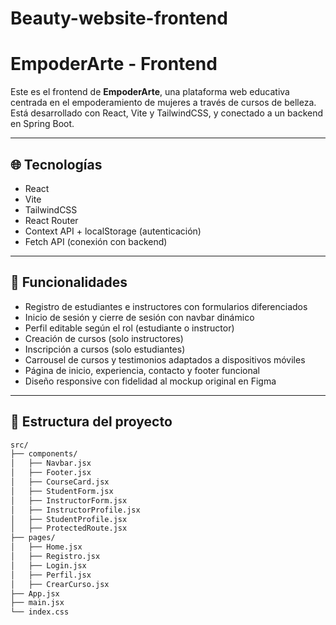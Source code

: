 # Beauty-website-frontend

# EmpoderArte - Frontend

Este es el frontend de **EmpoderArte**, una plataforma web educativa centrada en el empoderamiento de mujeres a través de cursos de belleza. Está desarrollado con React, Vite y TailwindCSS, y conectado a un backend en Spring Boot.

---

## 🌐 Tecnologías

- React
- Vite
- TailwindCSS
- React Router
- Context API + localStorage (autenticación)
- Fetch API (conexión con backend)

---

## 🎯 Funcionalidades

- Registro de estudiantes e instructores con formularios diferenciados
- Inicio de sesión y cierre de sesión con navbar dinámico
- Perfil editable según el rol (estudiante o instructor)
- Creación de cursos (solo instructores)
- Inscripción a cursos (solo estudiantes)
- Carrousel de cursos y testimonios adaptados a dispositivos móviles
- Página de inicio, experiencia, contacto y footer funcional
- Diseño responsive con fidelidad al mockup original en Figma

---

## 🧩 Estructura del proyecto

```bash
src/
├── components/
│   ├── Navbar.jsx
│   ├── Footer.jsx
│   ├── CourseCard.jsx
│   ├── StudentForm.jsx
│   ├── InstructorForm.jsx
│   ├── InstructorProfile.jsx
│   ├── StudentProfile.jsx
│   ├── ProtectedRoute.jsx
├── pages/
│   ├── Home.jsx
│   ├── Registro.jsx
│   ├── Login.jsx
│   ├── Perfil.jsx
│   ├── CrearCurso.jsx
├── App.jsx
├── main.jsx
└── index.css

```

